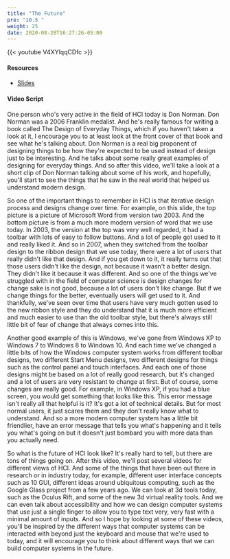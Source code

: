 ```yaml
---
title: "The Future"
pre: "10.5 "
weight: 25
date: 2020-08-28T16:27:26-05:00
---
```


{{< youtube V4XYlqqCDfc >}}

<!-- CIS 115: msEq_sTBzlc -->

#### Resources
* [Slides](/1-cc110/09-hci/slides/9-Human_Computer_Interaction.pdf)

#### Video Script

One person who's very active in the field of HCI today is Don Norman. Don Norman was a 2006 Franklin medalist. And he's really famous for writing a book called The Design of Everyday Things, which if you haven't taken a look at it, I encourage you to at least look at the front cover of that book and see what he's talking about. Don Norman is a real big proponent of designing things to be how they're expected to be used instead of design just to be interesting. And he talks about some really great examples of designing for everyday things. And so after this video, we'll take a look at a short clip of Don Norman talking about some of his work, and hopefully, you'll start to see the things that he saw in the real world that helped us understand modern design. 

So one of the important things to remember in HCI is that iterative design process and designs change over time. For example, on this slide, the top picture is a picture of Microsoft Word from version two 2003. And the bottom picture is from a much more modern version of word that we use today. In 2003, the version at the top was very well regarded, it had a toolbar with lots of easy to follow buttons. And a lot of people got used to it and really liked it. And so in 2007, when they switched from the toolbar design to the ribbon design that we use today, there were a lot of users that really didn't like that design. And if you get down to it, it really turns out that those users didn't like the design, not because it wasn't a better design. They didn't like it because it was different. And so one of the things we've struggled with in the field of computer science is design changes for change sake is not good, because a lot of users don't like change. But if we change things for the better, eventually users will get used to it. And thankfully, we've seen over time that users have very much gotten used to the new ribbon style and they do understand that it is much more efficient and much easier to use than the old toolbar style, but there's always still little bit of fear of change that always comes into this. 

Another good example of this is Windows, we've gone from Windows XP to Windows 7 to Windows 8 to Windows 10. And each time we've changed a little bits of how the Windows computer system works from different toolbar designs, two different Start Menu designs, two different designs for things such as the control panel and touch interfaces. And each one of those designs might be based on a lot of really good research, but it's changed and a lot of users are very resistant to change at first. But of course, some changes are really good. For example, in Windows XP, if you had a blue screen, you would get something that looks like this. This error message isn't really all that helpful is it? It's got a lot of technical details. But for most normal users, it just scares them and they don't really know what to understand. And so a more modern computer system has a little bit friendlier, have an error message that tells you what's happening and it tells you what's going on but it doesn't just bombard you with more data than you actually need. 

So what is the future of HCI look like? It's really hard to tell, but there are tons of things going on. After this video, we'll post several videos for different views of HCI. And some of the things that have been out there in research or in industry today, for example, different user interface concepts such as 10 GUI, different ideas around ubiquitous computing, such as the Google Glass project from a few years ago. We can look at 3d tools today, such as the Oculus Rift, and some of the new 3d virtual reality tools. And we can even talk about accessibility and how we can design computer systems that use just a single finger to allow you to type text very, very fast with a minimal amount of inputs. And so I hope by looking at some of these videos, you'll be inspired by the different ways that computer systems can be interacted with beyond just the keyboard and mouse that we're used to today, and it will encourage you to think about different ways that we can build computer systems in the future.